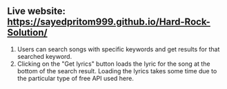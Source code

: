 ## Live website: https://sayedpritom999.github.io/Hard-Rock-Solution/

1. Users can search songs with specific keywords and get results for that searched keyword. 
2. Clicking on the "Get lyrics" button loads the lyric for the song at the bottom of the search result. Loading the lyrics takes some time due to the particular type of free API used here.  

